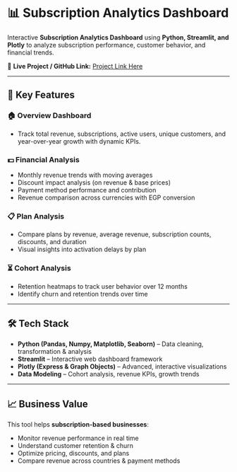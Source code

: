 # 📊 Subscription Analytics Dashboard  

Interactive **Subscription Analytics Dashboard** using **Python, Streamlit, and Plotly** to analyze subscription performance, customer behavior, and financial trends.  

🔗 **Live Project / GitHub Link:** [Project Link Here](https://your-link.com)  

---

## 🚀 Key Features  

### 🏠 Overview Dashboard  
- Track total revenue, subscriptions, active users, unique customers, and year-over-year growth with dynamic KPIs.  

### 💵 Financial Analysis  
- Monthly revenue trends with moving averages  
- Discount impact analysis (on revenue & base prices)  
- Payment method performance and contribution  
- Revenue comparison across currencies with EGP conversion  

### 📋 Plan Analysis  
- Compare plans by revenue, average revenue, subscription counts, discounts, and duration  
- Visual insights into activation delays by plan  

### ⏳ Cohort Analysis  
- Retention heatmaps to track user behavior over 12 months  
- Identify churn and retention trends over time  

---

## 🛠 Tech Stack  
- **Python (Pandas, Numpy, Matplotlib, Seaborn)** – Data cleaning, transformation & analysis  
- **Streamlit** – Interactive web dashboard framework  
- **Plotly (Express & Graph Objects)** – Advanced, interactive visualizations  
- **Data Modeling** – Cohort analysis, revenue KPIs, growth trends  

---

## 📈 Business Value  
This tool helps **subscription-based businesses**:  
- Monitor revenue performance in real time  
- Understand customer retention & churn  
- Optimize pricing, discounts, and plans  
- Compare revenue across countries & payment methods  
